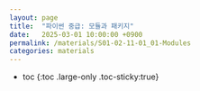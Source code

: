 ```yaml
---
layout: page
title:  "파이썬 중급: 모듈과 패키지"
date:   2025-03-01 10:00:00 +0900
permalink: /materials/S01-02-11-01_01-Modules
categories: materials
---
```

* toc
{:toc .large-only .toc-sticky:true}
